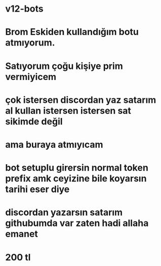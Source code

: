 # v12-bots
# Brom Eskiden kullandığım botu atmıyorum.
# Satıyorum çoğu kişiye prim vermiyicem
# çok istersen discordan yaz satarım al kullan istersen istersen sat sikimde değil
# ama buraya atmıyıcam 
# bot setuplu girersin normal token prefix amk ceyizine bile koyarsın tarihi eser diye
# discordan yazarsın satarım githubumda var zaten hadi allaha emanet 
# 200 tl
